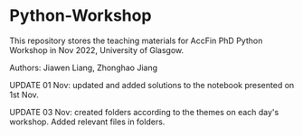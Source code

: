 # Python-Workshop
This repository stores the teaching materials for AccFin PhD Python Workshop in Nov 2022, University of Glasgow.

Authors: Jiawen Liang, Zhonghao Jiang

UPDATE 01 Nov: updated and added solutions to the notebook presented on 1st Nov.

UPDATE 03 Nov: created folders according to the themes on each day's workshop. Added relevant files in folders.
